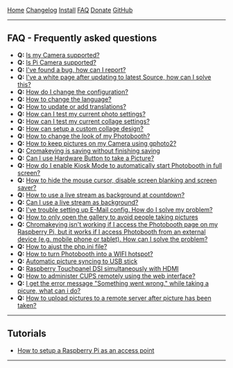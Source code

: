 

<a href="https://photoboothproject.github.io" class="button hidden">Home</a>
<a href="https://photoboothproject.github.io/Changelog" class="button hidden">Changelog</a>
<a href="https://photoboothproject.github.io/INSTALL" class="button hidden">Install</a>
<a href="https://photoboothproject.github.io/FAQ_MENU" class="button hidden">FAQ</a>
<a href="https://photoboothproject.github.io/DONATION" class="button hidden">Donate</a>
<a href="https://github.com/PhotoboothProject/photobooth" class="button hidden">GitHub</a>

---

## FAQ - Frequently asked questions

* **Q:** [Is my Camera supported?](FAQ#is-my-camera-supported)
* **Q:** [Is Pi Camera supported?](FAQ#is-pi-camera-supported)
* **Q:** [I've found a bug, how can I report?](FAQ#ive-a-white-page-after-updating-to-latest-source-how-can-i-solve-this)
* **Q:** [I've a white page after updating to latest Source, how can I solve this?](FAQ#ive-a-white-page-after-updating-to-latest-source-how-can-i-solve-this)
* **Q:** [How do I change the configuration?](FAQ#how-do-i-change-the-configuration)
* **Q:** [How to change the language?](FAQ#how-do-i-change-the-configuration)
* **Q:** [How to update or add translations?](FAQ#how-to-update-or-add-translations)
* **Q:** [How can I test my current photo settings?](FAQ#how-can-i-test-my-current-photo-settings)
* **Q:** [How can I test my current collage settings?](FAQ#how-can-i-test-my-current-collage-settings)
* **Q:** [How can setup a custom collage design?](FAQ#how-can-setup-a-custom-collage-design)
* **Q:** [How to change the look of my Photobooth?](FAQ#how-to-change-the-look-of-my-photobooth)
* **Q:** [How to keep pictures on my Camera using gphoto2?](FAQ#how-to-keep-pictures-on-my-camera-using-gphoto2)
* **Q:** [Cromakeying is saving without finishing saving](FAQ#cromakeying-is-saving-without-finishing-saving)
* **Q:** [Can I use Hardware Button to take a Picture?](FAQ#can-i-use-hardware-button-to-take-a-picture)
* **Q:** [How do I enable Kiosk Mode to automatically start Photobooth in full screen?](FAQ#how-do-i-enable-kiosk-mode-to-automatically-start-photobooth-in-full-screen)
* **Q:** [How to hide the mouse cursor, disable screen blanking and screen saver?](FAQ#how-to-hide-the-mouse-cursor-disable-screen-blanking-and-screen-saver)
* **Q:** [How to use a live stream as background at countdown?](FAQ#how-to-use-a-live-stream-as-background-at-countdown)
* **Q:** [Can I use a live stream as background?](FAQ#can-i-use-a-live-stream-as-background)
* **Q:** [I've trouble setting up E-Mail config. How do I solve my problem?](FAQ#ive-trouble-setting-up-e-mail-config-how-do-i-solve-my-problem)
* **Q:** [How to only open the gallery to avoid people taking pictures](FAQ#how-to-only-open-the-gallery-to-avoid-people-taking-pictures)
* **Q:** [Chromakeying isn't working if I access the Photobooth page on my Raspberry Pi, but it works if I access Photobooth from an external device (e.g. mobile phone or tablet). How can I solve the problem?](FAQ#chromakeying-isnt-working-if-i-access-the-photobooth-page-on-my-raspberry-pi-but-it-works-if-i-access-photobooth-from-an-external-device-eg-mobile-phone-or-tablet-how-can-i-solve-the-problem)
* **Q:** [How to ajust the php.ini file?](FAQ#how-to-ajust-the-phpini-file)
* **Q:** [How to turn Photobooth into a WIFI hotspot?](FAQ#turn-photobooth-into-a-wifi-hotspot)
* **Q:** [Automatic picture syncing to USB stick](FAQ#automatic-picture-syncing-to-usb-stick)
* **Q:** [Raspberry Touchpanel DSI simultaneously with HDMI](FAQ#raspberry-touchpanel-dsi-simultaneously-with-hdmi)
* **Q:** [How to administer CUPS remotely using the web interface?](FAQ#how-to-administer-cups-remotely-using-the-web-interface)
* **Q:** [I get the error message "Something went wrong." while taking a picure, what can i do?](FAQ#i-get-the-error-message-something-went-wrong-while-taking-a-picure-what-can-i-do)
* **Q:** [How to upload pictures to a remote server after picture has been taken?](FAQ#how-to-upload-pictures-to-a-remote-server-after-picture-has-been-taken)

---

## Tutorials

* [How to setup a Raspberry Pi as an access point](RPi-as-access-point)

---
